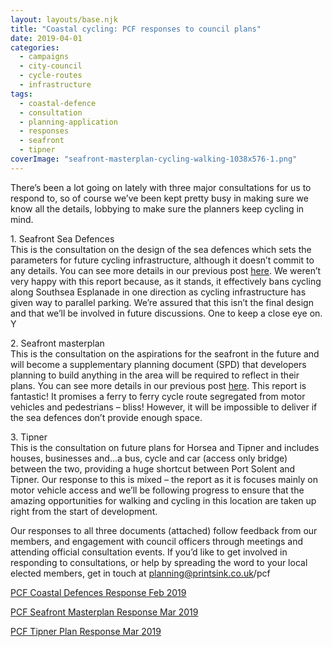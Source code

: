 ```yaml
---
layout: layouts/base.njk
title: "Coastal cycling: PCF responses to council plans"
date: 2019-04-01
categories: 
  - campaigns
  - city-council
  - cycle-routes
  - infrastructure
tags: 
  - coastal-defence
  - consultation
  - planning-application
  - responses
  - seafront
  - tipner
coverImage: "seafront-masterplan-cycling-walking-1038x576-1.png"
---
```


There’s been a lot going on lately with three major consultations for us to respond to, so of course we’ve been kept pretty busy in making sure we know all the details, lobbying to make sure the planners keep cycling in mind.

1\. Seafront Sea Defences  
This is the consultation on the design of the sea defences which sets the parameters for future cycling infrastructure, although it doesn’t commit to any details. You can see more details in our previous post [here](http://www.printsink.co.uk/pcf/2019/02/seafront-cycling-action-needed-now-now-now/). We weren’t very happy with this report because, as it stands, it effectively bans cycling along Southsea Esplanade in one direction as cycling infrastructure has given way to parallel parking. We’re assured that this isn’t the final design and that we’ll be involved in future discussions. One to keep a close eye on. Y

2\. Seafront masterplan  
This is the consultation on the aspirations for the seafront in the future and will become a supplementary planning document (SPD) that developers planning to build anything in the area will be required to reflect in their plans. You can see more details in our previous post [here](http://www.printsink.co.uk/pcf/2019/02/seafront-cycling-action-needed-now-now-now/). This report is fantastic! It promises a ferry to ferry cycle route segregated from motor vehicles and pedestrians – bliss! However, it will be impossible to deliver if the sea defences don’t provide enough space.

3\. Tipner  
This is the consultation on future plans for Horsea and Tipner and includes houses, businesses and…a bus, cycle and car (access only bridge) between the two, providing a huge shortcut between Port Solent and Tipner. Our response to this is mixed – the report as it is focuses mainly on motor vehicle access and we’ll be following progress to ensure that the amazing opportunities for walking and cycling in this location are taken up right from the start of development.

Our responses to all three documents (attached) follow feedback from our members, and engagement with council officers through meetings and attending official consultation events. If you’d like to get involved in responding to consultations, or help by spreading the word to your local elected members, get in touch at planning@printsink.co.uk/pcf

[PCF Coastal Defences Response Feb 2019](http://www.printsink.co.uk/pcf/2019/04/coastal-cycling-pcf-responses-to-council-plans/pcf-coastal-defences-response-feb-2019/)

[PCF Seafront Masterplan Response Mar 2019](http://www.printsink.co.uk/pcf/2019/04/coastal-cycling-pcf-responses-to-council-plans/pcf-seafront-masterplan-response-mar-2019/)

[PCF Tipner Plan Response Mar 2019](http://www.printsink.co.uk/pcf/2019/04/coastal-cycling-pcf-responses-to-council-plans/pcf-tipner-plan-response-mar-2019/)
